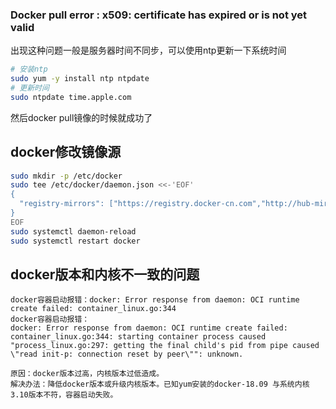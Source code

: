 ### Docker pull error : x509: certificate has expired or is not yet valid
出现这种问题一般是服务器时间不同步，可以使用ntp更新一下系统时间
```bash
# 安装ntp
sudo yum -y install ntp ntpdate
# 更新时间
sudo ntpdate time.apple.com
```
然后docker pull镜像的时候就成功了

## docker修改镜像源
```bash
sudo mkdir -p /etc/docker
sudo tee /etc/docker/daemon.json <<-'EOF'
{
  "registry-mirrors": ["https://registry.docker-cn.com","http://hub-mirror.c.163.com","https://docker.mirrors.ustc.edu.cn"]
}
EOF
sudo systemctl daemon-reload
sudo systemctl restart docker
```

## docker版本和内核不一致的问题
```text
docker容器启动报错：docker: Error response from daemon: OCI runtime create failed: container_linux.go:344
docker容器启动报错：
docker: Error response from daemon: OCI runtime create failed: container_linux.go:344: starting container process caused "process_linux.go:297: getting the final child's pid from pipe caused \"read init-p: connection reset by peer\"": unknown.

原因：docker版本过高，内核版本过低造成。
解决办法：降低docker版本或升级内核版本。已知yum安装的docker-18.09 与系统内核3.10版本不符，容器启动失败。
```

